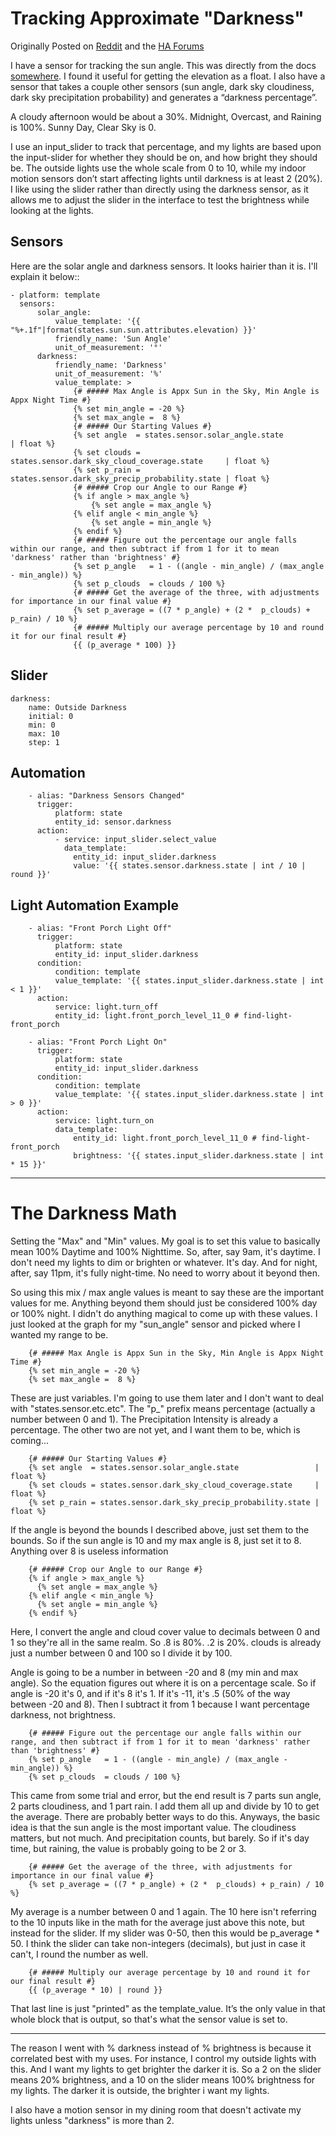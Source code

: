 # Tracking Approximate "Darkness"

Originally Posted on [Reddit](https://www.reddit.com/r/homeautomation/comments/67680g/is_it_possible_to_save_alias_triggers_in_home/dgob0tc/) and the [HA Forums](https://community.home-assistant.io/t/is-it-possible-to-save-alias-triggers/16285/4)

I have a sensor for tracking the sun angle. This was directly from the docs [somewhere](https://home-assistant.io/components/sensor.template/#sun-angle). I found it useful for getting the elevation as a float.  I also have a sensor that takes a couple other sensors (sun angle, dark sky cloudiness, dark sky precipitation probability) and generates a “darkness percentage”.

A cloudy afternoon would be about a 30%.  Midnight, Overcast, and Raining is 100%.  Sunny Day, Clear Sky is 0.

I use an input_slider to track that percentage, and my lights are based upon the input-slider for whether they should be on, and how bright they should be.  The outside lights use the whole scale from 0 to 10, while my indoor motion sensors don’t start affecting lights until darkness is at least 2 (20%).  I like using the slider rather than directly using the darkness sensor, as it allows me to adjust the slider in the interface to test the brightness while looking at the lights.

## Sensors

Here are the solar angle and darkness sensors.  It looks hairier than it is. I'll explain it below::

    - platform: template
      sensors:
          solar_angle:
              value_template: '{{ "%+.1f"|format(states.sun.sun.attributes.elevation) }}'
              friendly_name: 'Sun Angle'
              unit_of_measurement: '°'
          darkness:
              friendly_name: 'Darkness'
              unit_of_measurement: '%'
              value_template: >
                  {# ##### Max Angle is Appx Sun in the Sky, Min Angle is Appx Night Time #}
                  {% set min_angle = -20 %}
                  {% set max_angle =  8 %}
                  {# ##### Our Starting Values #}
                  {% set angle  = states.sensor.solar_angle.state                 | float %}
                  {% set clouds = states.sensor.dark_sky_cloud_coverage.state     | float %}
                  {% set p_rain = states.sensor.dark_sky_precip_probability.state | float %}
                  {# ##### Crop our Angle to our Range #}
                  {% if angle > max_angle %}
                      {% set angle = max_angle %}
                  {% elif angle < min_angle %}
                      {% set angle = min_angle %}
                  {% endif %}
                  {# ##### Figure out the percentage our angle falls within our range, and then subtract if from 1 for it to mean 'darkness' rather than 'brightness' #}
                  {% set p_angle   = 1 - ((angle - min_angle) / (max_angle - min_angle)) %}
                  {% set p_clouds  = clouds / 100 %}
                  {# ##### Get the average of the three, with adjustments for importance in our final value #}
                  {% set p_average = ((7 * p_angle) + (2 *  p_clouds) + p_rain) / 10 %}
                  {# ##### Multiply our average percentage by 10 and round it for our final result #}
                  {{ (p_average * 100) }}

## Slider

    darkness:
        name: Outside Darkness
        initial: 0
        min: 0
        max: 10
        step: 1

## Automation

        - alias: "Darkness Sensors Changed"
          trigger:
              platform: state
              entity_id: sensor.darkness
          action:
              - service: input_slider.select_value
                data_template:
                  entity_id: input_slider.darkness
                  value: '{{ states.sensor.darkness.state | int / 10 | round }}'

## Light Automation Example

        - alias: "Front Porch Light Off"
          trigger:
              platform: state
              entity_id: input_slider.darkness
          condition:
              condition: template
              value_template: '{{ states.input_slider.darkness.state | int < 1 }}'
          action:
              service: light.turn_off
              entity_id: light.front_porch_level_11_0 # find-light-front_porch

        - alias: "Front Porch Light On"
          trigger:
              platform: state
              entity_id: input_slider.darkness
          condition:
              condition: template
              value_template: '{{ states.input_slider.darkness.state | int > 0 }}'
          action:
              service: light.turn_on
              data_template:
                  entity_id: light.front_porch_level_11_0 # find-light-front_porch
                  brightness: '{{ states.input_slider.darkness.state | int * 15 }}'



----------

# The Darkness Math

Setting the "Max" and "Min" values. My goal is to set this value to basically mean 100% Daytime and 100% Nighttime. So, after, say 9am, it's daytime. I don't need my lights to dim or brighten or whatever. It's day. And for night, after, say 11pm, it's fully night-time. No need to worry about it beyond then.

So using this mix / max angle values is meant to say these are the important values for me. Anything beyond them should just be considered 100% day or 100% night. I didn't do anything magical to come up with these values. I just looked at the graph for my "sun_angle" sensor and picked where I wanted my range to be.

```
    {# ##### Max Angle is Appx Sun in the Sky, Min Angle is Appx Night Time #}
    {% set min_angle = -20 %}
    {% set max_angle =  8 %}
```

These are just variables. I'm going to use them later and I don't want to deal with "states.sensor.etc.etc". The "p_" prefix means percentage (actually a number between 0 and 1). The Precipitation Intensity is already a percentage. The other two are not yet, and I want them to be, which is coming...

```
    {# ##### Our Starting Values #}
    {% set angle  = states.sensor.solar_angle.state                 | float %}
    {% set clouds = states.sensor.dark_sky_cloud_coverage.state     | float %}
    {% set p_rain = states.sensor.dark_sky_precip_probability.state | float %}
```

If the angle is beyond the bounds I described above, just set them to the bounds. So if the sun angle is 10 and my max angle is 8, just set it to 8. Anything over 8 is useless information

```
    {# ##### Crop our Angle to our Range #}
    {% if angle > max_angle %}
      {% set angle = max_angle %}
    {% elif angle < min_angle %}
      {% set angle = min_angle %}
    {% endif %}
```

Here, I convert the angle and cloud cover value to decimals between 0 and 1 so they're all in the same realm. So .8 is 80%. .2 is 20%. clouds is already just a number between 0 and 100 so I divide it by 100.

Angle is going to be a number in between -20 and 8 (my min and max angle). So the equation figures out where it is on a percentage scale. So if angle is -20 it's 0, and if it's 8 it's 1. If it's -11, it's .5 (50% of the way between -20 and 8). Then I subtract it from 1 because I want percentage darkness, not brightness.

```
    {# ##### Figure out the percentage our angle falls within our range, and then subtract if from 1 for it to mean 'darkness' rather than 'brightness' #}
    {% set p_angle   = 1 - ((angle - min_angle) / (max_angle - min_angle)) %}
    {% set p_clouds  = clouds / 100 %}
```

This came from some trial and error, but the end result is 7 parts sun angle, 2 parts cloudiness, and 1 part rain. I add them all up and divide by 10 to get the average. There are probably better ways to do this. Anyways, the basic idea is that the sun angle is the most important value. The cloudiness matters, but not much. And precipitation counts, but barely. So if it's day time, but raining, the value is probably going to be 2 or 3.

```
    {# ##### Get the average of the three, with adjustments for importance in our final value #}
    {% set p_average = ((7 * p_angle) + (2 *  p_clouds) + p_rain) / 10 %}
```

My average is a number between 0 and 1 again. The 10 here isn't referring to the 10 inputs like in the math for the average just above this note, but instead for the slider. If my slider was 0-50, then this would be p_average * 50. I think the slider can take non-integers (decimals), but just in case it can't, I round the number as well.

```
    {# ##### Multiply our average percentage by 10 and round it for our final result #}
    {{ (p_average * 10) | round }}
```

That last line is just "printed" as the template_value.  It’s the only value in that whole block that is output, so that's what the sensor value is set to.


----------

The reason I went with % darkness instead of % brightness is because it correlated best with my uses. For instance, I control my outside lights with this. And I want my lights to get brighter the darker it is. So a 2 on the slider means 20% brightness, and a 10 on the slider means 100% brightness for my lights. The darker it is outside, the brighter i want my lights.

I also have a motion sensor in my dining room that doesn't activate my lights unless "darkness" is more than 2.
